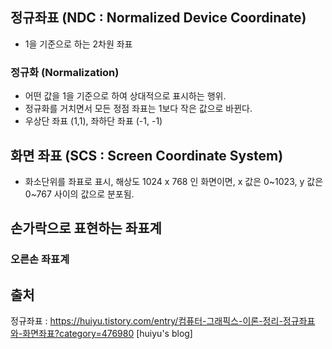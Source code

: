 정규좌표 (NDC : Normalized Device Coordinate)
-----
- 1을 기준으로 하는 2차원 좌표
### 정규화 (Normalization)
- 어떤 값을 1을 기준으로 하여 상대적으로 표시하는 행위.
- 정규화를 거치면서 모든 정점 좌표는 1보다 작은 값으로 바뀐다.
- 우상단 좌표 (1,1), 좌하단 좌표 (-1, -1)

화면 좌표 (SCS : Screen Coordinate System)
-----
- 화소단위를 좌표로 표시, 해상도 1024 x 768 인 화면이면, x 값은 0~1023, y 값은 0~767 사이의 값으로 분포됨.

손가락으로 표현하는 좌표계
-----
### 오른손 좌표계


출처
-----
정규좌표 : https://huiyu.tistory.com/entry/컴퓨터-그래픽스-이론-정리-정규좌표와-화면좌표?category=476980 [huiyu's blog]
